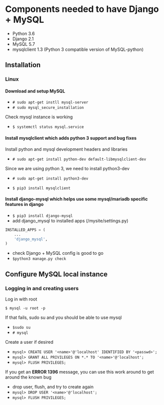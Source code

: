# Components needed to have Django + MySQL

* Python 3.6
* Django 2.1
* MySQL 5.7
* mysqlclient 1.3 (Python 3 compatible version of MySQL-python)

## Installation

### Linux

#### Download and setup MySQL

* `# sudo apt-get instll mysql-server`
* `# sudo mysql_secure_installation`

Check mysql instance is working

* `$ systemctl status mysql.service`

#### Install mysqlclient which adds python 3 support and bug fixes

Install python and mysql development headers and libraries

* `# sudo apt-get install python-dev default-libmysqlclient-dev`

Since we are using python 3, we need to install python3-dev

* `# sudo apt-get install python3-dev`

* `$ pip3 install mysqlclient`

#### Install django-mysql which helps use some mysql/mariadb specific features in django

* `$ pip3 install django-mysql`
* add django_mysql to installed apps (/mysite/settings.py)

```python
INSTALLED_APPS = (
    ...
    'django_mysql',
)
```
* check Django + MySQL config is good to go
 * `$python3 manage.py check`

## Configure MySQL local instance

### Logging in and creating users

Log in with root

`$ mysql -u root -p`

If that fails, sudo su and you should be able to use mysql

* `$sudo su`
* `# mysql`

Create a user if desired

* `mysql> CREATE USER '<name>'@'localhost' IDENTIFIED BY '<passwd>';`
* `mysql> GRANT ALL PRIVILEGES ON *.* TO '<name>'@'localhost';`
* `mysql> FLUSH PRIVILEGES;`

If you get an **ERROR 1396** message, you can use this work around to get around the known bug

* drop user, flush, and try to create again
 * `mysql> DROP USER '<name>'@'localhost';`
 * `mysql> FLUSH PRIVILEGES;`
